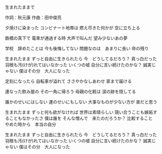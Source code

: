 生まれたままで

作詞：秋元康
作曲：田中俊亮

夕焼けに染まった
コンビナート地帯は
燃え尽きた何かが
空に立ち上る

鉄橋の真下で
電車が通過する時
大声で叫んだ
望み少ないあの夢

学校　辞めたことは
今も後悔してない
問題なのは　あまりに長い
命の残り

生まれたまま
ずっと自由に生きられたら
今　どうしてるだろう？
真っ白だった羽根も汚(けが)れてはいなかった
いくつの嘘
自分に言い続けたのかな？
誠実じゃない
僕はその分　大人になった

定刻になったら
自転車が溢れて
ささやかなしあわせ
家まで届ける

連なった飲み屋の
その一角に帰ろう
母親の化粧は
涙の跡を隠してる

誰かのせいにはしない
運のせいにもしない
大事なものが少ない方が
楽だと思う

生まれたまま
ずっと何も欲がなければ
世界は素晴らしい
競い合うことも嫉妬することもなかったさ
僕は誰を
そんな憎んで　来たのだろうか？
比較すること
やめた時から　本当の自分

生まれたまま
ずっと自由に生きられたら
今　どうしてるだろう？
真っ白だった羽根も汚(けが)れてはいなかった
いくつの嘘
自分に言い続けたのかな？
誠実じゃない
僕はその分　大人になった
